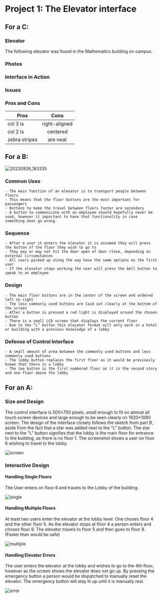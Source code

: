 # Project 1: The Elevator interface

## For a C:

### Elevator

The following elevator was found in the Mathematics building on campus.

### Photos

### Interface in Action

### Issues

### Pros and Cons

| Pros          | Cons          |
| ------------- |:-------------:|
| col 3 is      | right-aligned | 
| col 2 is      | centered      | 
| zebra stripes | are neat      |  

## For a B:

![20220926_183335](https://user-images.githubusercontent.com/82000483/192629666-8fec563a-b9ec-4d10-9e9c-de73a5dc01f2.jpg)

### Common Uses 
    - The main function of an elevator is to transport people between floors
    - This means that the floor buttons are the most important for passengers
    - Buttons to make the travel between floors faster are secondary
    - A button to communicate with an employee should hopefully never be used, however it important to have that functionality in case something does go wrong

### Sequence 
    - After a user it enters the elevator it is assumed they will press the button of the floor they wish to go to
    - They may or may not hit the door open of door close, depending on external circumstances
    - All users picked up along the way have the same options as the first user
    - If the elevator stops working the user will press the bell button to speak to an employee

### Design
    - The main floor buttons are in the center of the screen and ordered left to right
    - The less commonly used buttons are laid out clearly at the bottom of the screen
    - After a button is pressed a red light is displayed around the chosen button
    - There is a small LCD screen that displays the current floor
    - Due to the “L” button this elevator format will only work in a hotel or building with a previous knowledge of a lobby 

### Defense of Control Interface
    - A small amount of area between the commonly used buttons and less commonly used buttons
    - The lobby button replaces the first floor as it would be previously known that there is a lobby
    - The two button is the first numbered floor as it is the second story and one floor above the lobby

## For an A:

### Size and Design
The control interface is 500×750 pixels, small enough to fit on almost all touch screen devices and large enough to be seen clearly on 1920×1080 screen. The design of the interface closely follows the sketch from part B, aside from the fact that a star was added next to the "L" button. The star next to the "L" button signifies that the lobby is the main floor for entrance to the building, as there is no floor 1. The screenshot shows a user on floor 6 wishing to travel to the lobby.

![screen](https://user-images.githubusercontent.com/82000483/192677780-509300c8-057e-4172-ab52-1eee282a1e52.png)


    
### Interactive Design 

#### Handling Single Floors

The User enters on floor 6 and travels to the Lobby of the building. 

![single](https://user-images.githubusercontent.com/82000483/192678961-42b095cf-6144-4bb0-b7a9-34709b772016.gif)


#### Handling Multiple Floors

At least two users enter the elevator at the lobby level. One choses floor 4 and the other floor 5. As the elevator stops at floor 4 a person enters and choses floor 8. The elevator travels to floor 5 and then goes to floor 8. (Faster than would be safe)

![multiple](https://user-images.githubusercontent.com/82000483/192678979-915ec522-f0a7-4d4d-bc9f-b860ab6680b9.gif)


#### Handling Elevator Errors

The user enters the elevator at the lobby and wishes to go to the 4th floor, however as the screen shows the elevator does not go up. By pressing the emergency button a person would be dispatched to manually reset the elevator. The emergency button will stay lit up until it is manually rest.

![error](https://user-images.githubusercontent.com/82000483/192679427-7b4696da-2e24-4f0a-8a75-c44269e97690.gif)

